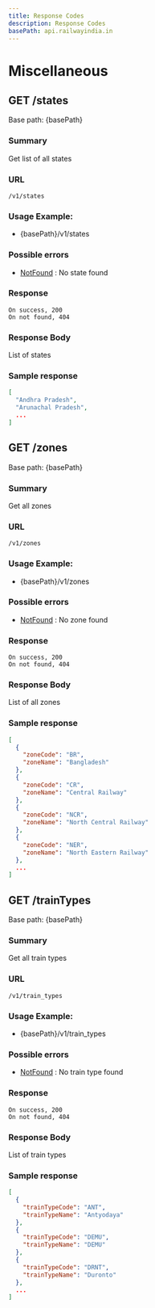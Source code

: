 ```yaml
---
title: Response Codes
description: Response Codes
basePath: api.railwayindia.in
---
```


# Miscellaneous

## GET /states

Base path: {basePath}

### Summary

Get list of all states

### URL

`/v1/states`

### Usage Example:

- {basePath}/v1/states

### Possible errors

- [NotFound](./errorcodes#NotFound) : No state found

### Response

    On success, 200
    On not found, 404

### Response Body

List of states

### Sample response

```json
[
  "Andhra Pradesh",
  "Arunachal Pradesh",
  ...
]
```

## GET /zones

Base path: {basePath}

### Summary

Get all zones

### URL

`/v1/zones`

### Usage Example:

- {basePath}/v1/zones

### Possible errors

- [NotFound](./errorcodes#NotFound) : No zone found

### Response

    On success, 200
    On not found, 404

### Response Body

List of all zones

### Sample response

```json
[
  {
    "zoneCode": "BR",
    "zoneName": "Bangladesh"
  },
  {
    "zoneCode": "CR",
    "zoneName": "Central Railway"
  },
  {
    "zoneCode": "NCR",
    "zoneName": "North Central Railway"
  },
  {
    "zoneCode": "NER",
    "zoneName": "North Eastern Railway"
  },
  ...
]
```

## GET /trainTypes

Base path: {basePath}

### Summary

Get all train types

### URL

`/v1/train_types`

### Usage Example:

- {basePath}/v1/train_types

### Possible errors

- [NotFound](./errorcodes#NotFound) : No train type found

### Response

    On success, 200
    On not found, 404

### Response Body

List of train types

### Sample response

```json
[
  {
    "trainTypeCode": "ANT",
    "trainTypeName": "Antyodaya"
  },
  {
    "trainTypeCode": "DEMU",
    "trainTypeName": "DEMU"
  },
  {
    "trainTypeCode": "DRNT",
    "trainTypeName": "Duronto"
  },
  ...
]
```
